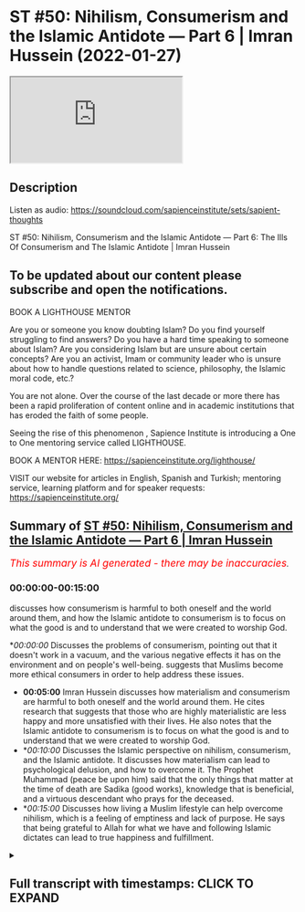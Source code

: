 # ST #50:  Nihilism, Consumerism and the Islamic Antidote — Part 6 | Imran Hussein (2022-01-27)

<iframe loading='lazy' allow='autoplay' src='https://www.youtube.com/embed/f50zoeJ_7ss'></iframe>

## Description

Listen as audio: https://soundcloud.com/sapienceinstitute/sets/sapient-thoughts

ST #50:  Nihilism, Consumerism and the Islamic Antidote — Part 6: The Ills Of Consumerism and The Islamic Antidote | Imran Hussein

To be updated about our content please subscribe and open the notifications.
----
BOOK A LIGHTHOUSE MENTOR

Are you or someone you know doubting Islam? Do you find yourself struggling to find answers?  Do you have a hard time speaking to someone about Islam?  Are you considering Islam but are unsure about certain concepts?  Are you an activist, Imam or community leader who is unsure about how to handle questions related to science, philosophy, the Islamic moral code, etc.?

You are not alone.  Over the course of the last decade or more there has been a rapid proliferation of content online and in academic institutions that has eroded the faith of some people.

Seeing the rise of  this phenomenon , Sapience Institute is introducing a One to One mentoring service called LIGHTHOUSE.

BOOK A MENTOR HERE: https://sapienceinstitute.org/lighthouse/

VISIT our website for articles in English, Spanish and Turkish; mentoring service, learning platform and for speaker requests: https://sapienceinstitute.org/

## Summary of [ST #50: Nihilism, Consumerism and the Islamic Antidote — Part 6 | Imran Hussein](https://www.youtube.com/watch?v=f50zoeJ_7ss)


*<span style="color:red; font-size:125%">This summary is AI generated - there may be inaccuracies</span>. [](/)*

### <a onclick="modifyYTiframeseektime('0')">00:00:00-00:15:00</a>

 discusses how consumerism is harmful to both oneself and the world around them, and how the Islamic antidote to consumerism is to focus on what the good is and to understand that we were created to worship God.

**<a onclick="modifyYTiframeseektime('0')">00:00:00</a>* Discusses the problems of consumerism, pointing out that it doesn't work in a vacuum, and the various negative effects it has on the environment and on people's well-being. suggests that Muslims become more ethical consumers in order to help address these issues.
* **<a onclick="modifyYTiframeseektime('300')">00:05:00</a>**  Imran Hussein discusses how materialism and consumerism are harmful to both oneself and the world around them. He cites research that suggests that those who are highly materialistic are less happy and more unsatisfied with their lives. He also notes that the Islamic antidote to consumerism is to focus on what the good is and to understand that we were created to worship God.
* **<a onclick="modifyYTiframeseektime('600')">00:10:00</a>* Discusses the Islamic perspective on nihilism, consumerism, and the Islamic antidote. It discusses how materialism can lead to psychological delusion, and how to overcome it. The Prophet Muhammad (peace be upon him) said that the only things that matter at the time of death are Sadika (good works), knowledge that is beneficial, and a virtuous descendant who prays for the deceased.
* **<a onclick="modifyYTiframeseektime('900')">00:15:00</a>* Discusses how living a Muslim lifestyle can help overcome nihilism, which is a feeling of emptiness and lack of purpose. He says that being grateful to Allah for what we have and following Islamic dictates can lead to true happiness and fulfillment.

<details><summary><h2>Full transcript with timestamps: CLICK TO EXPAND</h2></summary>

<a onclick="modifyYTiframeseektime('12')">0:00:12</a> salaam alaikum brothers and sisters  
<a onclick="modifyYTiframeseektime('14')">0:00:14</a> welcome back to the sapience thoughts  
<a onclick="modifyYTiframeseektime('16')">0:00:16</a> video series where we're discussing  
<a onclick="modifyYTiframeseektime('18')">0:00:18</a> nihilism consumerism and islam in this  
<a onclick="modifyYTiframeseektime('20')">0:00:20</a> video we're going to be looking at the  
<a onclick="modifyYTiframeseektime('21')">0:00:21</a> problems of modern consumerism  
<a onclick="modifyYTiframeseektime('24')">0:00:24</a> now  
<a onclick="modifyYTiframeseektime('25')">0:00:25</a> we have to keep in mind brothers and  
<a onclick="modifyYTiframeseektime('26')">0:00:26</a> sisters that you know  
<a onclick="modifyYTiframeseektime('29')">0:00:29</a> when we consume and we have a  
<a onclick="modifyYTiframeseektime('31')">0:00:31</a> consumerist system it's not  
<a onclick="modifyYTiframeseektime('34')">0:00:34</a> working in a vacuum right it's leeching  
<a onclick="modifyYTiframeseektime('36')">0:00:36</a> off the resources of the world without  
<a onclick="modifyYTiframeseektime('38')">0:00:38</a> replacing them back and we have finite  
<a onclick="modifyYTiframeseektime('41')">0:00:41</a> resources on the planet so we're going  
<a onclick="modifyYTiframeseektime('42')">0:00:42</a> to eventually run out and these problems  
<a onclick="modifyYTiframeseektime('44')">0:00:44</a> have been picked up by academics and  
<a onclick="modifyYTiframeseektime('46')">0:00:46</a> they've started you know there's been a  
<a onclick="modifyYTiframeseektime('48')">0:00:48</a> lot of noise about how  
<a onclick="modifyYTiframeseektime('50')">0:00:50</a> our world and our  
<a onclick="modifyYTiframeseektime('53')">0:00:53</a> exploitation of the planet  
<a onclick="modifyYTiframeseektime('55')">0:00:55</a> is resulting in the destruction of our  
<a onclick="modifyYTiframeseektime('57')">0:00:57</a> planet itself so for example writer  
<a onclick="modifyYTiframeseektime('59')">0:00:59</a> wolfgang sacher states the more the rate  
<a onclick="modifyYTiframeseektime('62')">0:01:02</a> of exploitation increases the faster the  
<a onclick="modifyYTiframeseektime('64')">0:01:04</a> fitness of nature makes itself felt on a  
<a onclick="modifyYTiframeseektime('66')">0:01:06</a> global scale  
<a onclick="modifyYTiframeseektime('68')">0:01:08</a> interestingly uh during a recent u.n  
<a onclick="modifyYTiframeseektime('72')">0:01:12</a> biodiversity conference the secretary  
<a onclick="modifyYTiframeseektime('74')">0:01:14</a> secretary general stated we are losing  
<a onclick="modifyYTiframeseektime('77')">0:01:17</a> our suicidal war against nature our two  
<a onclick="modifyYTiframeseektime('79')">0:01:19</a> century-long experiment with burning  
<a onclick="modifyYTiframeseektime('81')">0:01:21</a> fossil fuels destroying forests  
<a onclick="modifyYTiframeseektime('83')">0:01:23</a> wildernesses and oceans and degrading  
<a onclick="modifyYTiframeseektime('86')">0:01:26</a> the land has caused a biosphere  
<a onclick="modifyYTiframeseektime('88')">0:01:28</a> catastrophe humanity's reckless  
<a onclick="modifyYTiframeseektime('91')">0:01:31</a> interference with nature will leave a  
<a onclick="modifyYTiframeseektime('93')">0:01:33</a> permanent record just as today's  
<a onclick="modifyYTiframeseektime('95')">0:01:35</a> scientists study the traces of previous  
<a onclick="modifyYTiframeseektime('98')">0:01:38</a> extinctions and these are heavy words  
<a onclick="modifyYTiframeseektime('99')">0:01:39</a> and you can read this for yourselves on  
<a onclick="modifyYTiframeseektime('100')">0:01:40</a> un.org  
<a onclick="modifyYTiframeseektime('102')">0:01:42</a> now what are  
<a onclick="modifyYTiframeseektime('104')">0:01:44</a> some of these effects  
<a onclick="modifyYTiframeseektime('106')">0:01:46</a> that  
<a onclick="modifyYTiframeseektime('107')">0:01:47</a> you know our reckless behavior with the  
<a onclick="modifyYTiframeseektime('110')">0:01:50</a> world around us and by the way you know  
<a onclick="modifyYTiframeseektime('112')">0:01:52</a> as you may be watching this right now  
<a onclick="modifyYTiframeseektime('114')">0:01:54</a> thinking you know i'm not involved in  
<a onclick="modifyYTiframeseektime('116')">0:01:56</a> this i'm not a part you know a part of  
<a onclick="modifyYTiframeseektime('118')">0:01:58</a> these industries but we are because you  
<a onclick="modifyYTiframeseektime('120')">0:02:00</a> are the consumer on the end on this  
<a onclick="modifyYTiframeseektime('122')">0:02:02</a> other end  
<a onclick="modifyYTiframeseektime('124')">0:02:04</a> we are consuming we are in many cases  
<a onclick="modifyYTiframeseektime('126')">0:02:06</a> recklessly consuming things that we  
<a onclick="modifyYTiframeseektime('128')">0:02:08</a> don't even need right things that we  
<a onclick="modifyYTiframeseektime('130')">0:02:10</a> just may think we want  
<a onclick="modifyYTiframeseektime('132')">0:02:12</a> and  
<a onclick="modifyYTiframeseektime('133')">0:02:13</a> as a  
<a onclick="modifyYTiframeseektime('134')">0:02:14</a> as long as we're consumers the system  
<a onclick="modifyYTiframeseektime('135')">0:02:15</a> keeps running right and so we are  
<a onclick="modifyYTiframeseektime('137')">0:02:17</a> directly resulting in the damage that's  
<a onclick="modifyYTiframeseektime('140')">0:02:20</a> being done and look guys here are some  
<a onclick="modifyYTiframeseektime('142')">0:02:22</a> really shocking stats for us to really  
<a onclick="modifyYTiframeseektime('144')">0:02:24</a> consider and think about now this could  
<a onclick="modifyYTiframeseektime('145')">0:02:25</a> be fine on climate.nasa.gov forward  
<a onclick="modifyYTiframeseektime('147')">0:02:27</a> slash evidence  
<a onclick="modifyYTiframeseektime('149')">0:02:29</a> and i mean here's some examples for you  
<a onclick="modifyYTiframeseektime('151')">0:02:31</a> the planet's average surface temperature  
<a onclick="modifyYTiframeseektime('153')">0:02:33</a> has risen about 2.1 degrees fahrenheit  
<a onclick="modifyYTiframeseektime('156')">0:02:36</a> 1.18 degrees celsius since the late 19th  
<a onclick="modifyYTiframeseektime('159')">0:02:39</a> century the greenland and antarctic ice  
<a onclick="modifyYTiframeseektime('161')">0:02:41</a> sheets have decreased in mass data from  
<a onclick="modifyYTiframeseektime('164')">0:02:44</a> nasa's gravity recovery and climate  
<a onclick="modifyYTiframeseektime('166')">0:02:46</a> experiments show greenland lost an  
<a onclick="modifyYTiframeseektime('168')">0:02:48</a> average of 279 billion tons of ice per  
<a onclick="modifyYTiframeseektime('171')">0:02:51</a> year between 1993 and 2019  
<a onclick="modifyYTiframeseektime('174')">0:02:54</a> while antarctic lost about 148 billion  
<a onclick="modifyYTiframeseektime('177')">0:02:57</a> tons of ice per year global sea levels  
<a onclick="modifyYTiframeseektime('180')">0:03:00</a> rose about 8 inches 20 centimeters in  
<a onclick="modifyYTiframeseektime('182')">0:03:02</a> the last century the rate in the last  
<a onclick="modifyYTiframeseektime('184')">0:03:04</a> two decades however has nearly doubled  
<a onclick="modifyYTiframeseektime('187')">0:03:07</a> that of the last century and  
<a onclick="modifyYTiframeseektime('188')">0:03:08</a> accelerating slightly every year  
<a onclick="modifyYTiframeseektime('191')">0:03:11</a> since the beginning of the industrial  
<a onclick="modifyYTiframeseektime('192')">0:03:12</a> revolution this is interesting  
<a onclick="modifyYTiframeseektime('196')">0:03:16</a> the acidity of surface ocean waters has  
<a onclick="modifyYTiframeseektime('199')">0:03:19</a> increased by about 30 percent  
<a onclick="modifyYTiframeseektime('202')">0:03:22</a> this increase is the result of humans  
<a onclick="modifyYTiframeseektime('204')">0:03:24</a> emitting more carbon dioxide into the  
<a onclick="modifyYTiframeseektime('206')">0:03:26</a> atmosphere and hence more being absorbed  
<a onclick="modifyYTiframeseektime('208')">0:03:28</a> into the ocean the ocean has absorbed  
<a onclick="modifyYTiframeseektime('210')">0:03:30</a> between between 20 and 30 percent of  
<a onclick="modifyYTiframeseektime('213')">0:03:33</a> total anthropogenic carbon dioxide  
<a onclick="modifyYTiframeseektime('216')">0:03:36</a> emissions in recent decades 7.2 to 10.8  
<a onclick="modifyYTiframeseektime('220')">0:03:40</a> billion metric tons per year i mean  
<a onclick="modifyYTiframeseektime('222')">0:03:42</a> these are shocking statistics you know  
<a onclick="modifyYTiframeseektime('224')">0:03:44</a> and this is the damage that we're doing  
<a onclick="modifyYTiframeseektime('226')">0:03:46</a> and most of us are completely  
<a onclick="modifyYTiframeseektime('228')">0:03:48</a> unaware of this you know and as muslims  
<a onclick="modifyYTiframeseektime('230')">0:03:50</a> and this is something i want you to  
<a onclick="modifyYTiframeseektime('231')">0:03:51</a> think about  
<a onclick="modifyYTiframeseektime('233')">0:03:53</a> as muslims  
<a onclick="modifyYTiframeseektime('235')">0:03:55</a> who now understand the link between us  
<a onclick="modifyYTiframeseektime('237')">0:03:57</a> as consumers and the direct effects this  
<a onclick="modifyYTiframeseektime('240')">0:04:00</a> is having on the environment the world  
<a onclick="modifyYTiframeseektime('242')">0:04:02</a> that we live in  
<a onclick="modifyYTiframeseektime('244')">0:04:04</a> we have to really be considerate and we  
<a onclick="modifyYTiframeseektime('246')">0:04:06</a> should really start thinking down the  
<a onclick="modifyYTiframeseektime('248')">0:04:08</a> lines of being ethical consumers because  
<a onclick="modifyYTiframeseektime('249')">0:04:09</a> look the reality is brothers and sisters  
<a onclick="modifyYTiframeseektime('251')">0:04:11</a> i'm not saying here that we shouldn't  
<a onclick="modifyYTiframeseektime('253')">0:04:13</a> consume anything right humans have been  
<a onclick="modifyYTiframeseektime('255')">0:04:15</a> consumers throughout history we are  
<a onclick="modifyYTiframeseektime('256')">0:04:16</a> consumers but we were ethical consumers  
<a onclick="modifyYTiframeseektime('259')">0:04:19</a> thoughtful conscious consumers  
<a onclick="modifyYTiframeseektime('262')">0:04:22</a> however now we live in a time  
<a onclick="modifyYTiframeseektime('264')">0:04:24</a> where there is this whole  
<a onclick="modifyYTiframeseektime('266')">0:04:26</a> you know facade there's this whole  
<a onclick="modifyYTiframeseektime('268')">0:04:28</a> propaganda you know that  
<a onclick="modifyYTiframeseektime('270')">0:04:30</a> you have to consume everything you know  
<a onclick="modifyYTiframeseektime('272')">0:04:32</a> all of these new things are coming out  
<a onclick="modifyYTiframeseektime('274')">0:04:34</a> you need you need a bit of this and a  
<a onclick="modifyYTiframeseektime('275')">0:04:35</a> bit of this and a bit of that  
<a onclick="modifyYTiframeseektime('278')">0:04:38</a> and we've been driven to become  
<a onclick="modifyYTiframeseektime('279')">0:04:39</a> unethical consumers unconsiderate  
<a onclick="modifyYTiframeseektime('282')">0:04:42</a> consumers you know for what  
<a onclick="modifyYTiframeseektime('284')">0:04:44</a> i mean we're seeing the negative effects  
<a onclick="modifyYTiframeseektime('286')">0:04:46</a> of this now think about this the second  
<a onclick="modifyYTiframeseektime('287')">0:04:47</a> point i wanted to mention was the  
<a onclick="modifyYTiframeseektime('289')">0:04:49</a> hindrance to well-being normally there  
<a onclick="modifyYTiframeseektime('291')">0:04:51</a> is this direct correlation you know some  
<a onclick="modifyYTiframeseektime('293')">0:04:53</a> of these advertisers and analysts would  
<a onclick="modifyYTiframeseektime('296')">0:04:56</a> want you to believe no  
<a onclick="modifyYTiframeseektime('298')">0:04:58</a> consumption leads to well-being the more  
<a onclick="modifyYTiframeseektime('300')">0:05:00</a> you consume the happier you are  
<a onclick="modifyYTiframeseektime('303')">0:05:03</a> false this is not true for example tim  
<a onclick="modifyYTiframeseektime('306')">0:05:06</a> kasser in his book the high price of  
<a onclick="modifyYTiframeseektime('307')">0:05:07</a> materialism which is a brilliant book  
<a onclick="modifyYTiframeseektime('309')">0:05:09</a> and i recommend you guys read it has  
<a onclick="modifyYTiframeseektime('311')">0:05:11</a> clearly outlined and and has shown that  
<a onclick="modifyYTiframeseektime('313')">0:05:13</a> the research is suggesting well look  
<a onclick="modifyYTiframeseektime('317')">0:05:17</a> when you have when you when you  
<a onclick="modifyYTiframeseektime('319')">0:05:19</a> basically consume a certain amount  
<a onclick="modifyYTiframeseektime('321')">0:05:21</a> happiness follows to a certain degree  
<a onclick="modifyYTiframeseektime('324')">0:05:24</a> but when you get  
<a onclick="modifyYTiframeseektime('326')">0:05:26</a> a certain level of goods money  
<a onclick="modifyYTiframeseektime('328')">0:05:28</a> economically you're doing well to a  
<a onclick="modifyYTiframeseektime('330')">0:05:30</a> certain level you have certain basic  
<a onclick="modifyYTiframeseektime('331')">0:05:31</a> needs met  
<a onclick="modifyYTiframeseektime('333')">0:05:33</a> from that point on if you keep  
<a onclick="modifyYTiframeseektime('334')">0:05:34</a> increasing it's not going to keep  
<a onclick="modifyYTiframeseektime('336')">0:05:36</a> increasing your happiness as well your  
<a onclick="modifyYTiframeseektime('337')">0:05:37</a> happiness is going to taper off  
<a onclick="modifyYTiframeseektime('339')">0:05:39</a> so there's only really a certain amount  
<a onclick="modifyYTiframeseektime('341')">0:05:41</a> that you need to be happy you know so  
<a onclick="modifyYTiframeseektime('343')">0:05:43</a> yeah we can have you know have the  
<a onclick="modifyYTiframeseektime('345')">0:05:45</a> things that make your life easier you  
<a onclick="modifyYTiframeseektime('347')">0:05:47</a> know we need a phone it helps us  
<a onclick="modifyYTiframeseektime('348')">0:05:48</a> function in the world that we live in  
<a onclick="modifyYTiframeseektime('350')">0:05:50</a> today you need a car to get around you  
<a onclick="modifyYTiframeseektime('352')">0:05:52</a> know you may need i don't know a free we  
<a onclick="modifyYTiframeseektime('354')">0:05:54</a> need a fridge freezer you know to keep  
<a onclick="modifyYTiframeseektime('356')">0:05:56</a> your food well so you can you know stock  
<a onclick="modifyYTiframeseektime('358')">0:05:58</a> up or whatever the case is but then  
<a onclick="modifyYTiframeseektime('360')">0:06:00</a> there's a point where you become  
<a onclick="modifyYTiframeseektime('361')">0:06:01</a> excessive  
<a onclick="modifyYTiframeseektime('362')">0:06:02</a> and at that point it becomes pointless  
<a onclick="modifyYTiframeseektime('363')">0:06:03</a> and superfluous and if anything it's not  
<a onclick="modifyYTiframeseektime('365')">0:06:05</a> going to increase your well-being  
<a onclick="modifyYTiframeseektime('366')">0:06:06</a> anymore that's it it's going to tap out  
<a onclick="modifyYTiframeseektime('368')">0:06:08</a> but if but you will continue to do  
<a onclick="modifyYTiframeseektime('369')">0:06:09</a> damage to the world around you and to  
<a onclick="modifyYTiframeseektime('371')">0:06:11</a> yourself as well because there's  
<a onclick="modifyYTiframeseektime('373')">0:06:13</a> research that's also showing and  
<a onclick="modifyYTiframeseektime('374')">0:06:14</a> highlighting well you know the more you  
<a onclick="modifyYTiframeseektime('377')">0:06:17</a> become materialistic in your mindset and  
<a onclick="modifyYTiframeseektime('378')">0:06:18</a> the more you focus on acquiring more of  
<a onclick="modifyYTiframeseektime('381')">0:06:21</a> the material world  
<a onclick="modifyYTiframeseektime('383')">0:06:23</a> the less happier you are it affects your  
<a onclick="modifyYTiframeseektime('385')">0:06:25</a> family relations it you know it affects  
<a onclick="modifyYTiframeseektime('388')">0:06:28</a> your psychology because now you start to  
<a onclick="modifyYTiframeseektime('390')">0:06:30</a> define yourself through your material  
<a onclick="modifyYTiframeseektime('391')">0:06:31</a> possessions  
<a onclick="modifyYTiframeseektime('392')">0:06:32</a> you know you start you you start to give  
<a onclick="modifyYTiframeseektime('394')">0:06:34</a> value to yourself through your material  
<a onclick="modifyYTiframeseektime('396')">0:06:36</a> possessions  
<a onclick="modifyYTiframeseektime('398')">0:06:38</a> now what happens when those material  
<a onclick="modifyYTiframeseektime('399')">0:06:39</a> possessions you can't have those anymore  
<a onclick="modifyYTiframeseektime('401')">0:06:41</a> or what happens when you get all of that  
<a onclick="modifyYTiframeseektime('402')">0:06:42</a> thing but those things don't give you  
<a onclick="modifyYTiframeseektime('404')">0:06:44</a> happiness anymore what are you going to  
<a onclick="modifyYTiframeseektime('405')">0:06:45</a> do you know it's it leads to unhappiness  
<a onclick="modifyYTiframeseektime('407')">0:06:47</a> because as human beings we know from  
<a onclick="modifyYTiframeseektime('409')">0:06:49</a> this from the islamic perspective we  
<a onclick="modifyYTiframeseektime('410')">0:06:50</a> want created  
<a onclick="modifyYTiframeseektime('412')">0:06:52</a> to  
<a onclick="modifyYTiframeseektime('413')">0:06:53</a> thrive of worshiping  
<a onclick="modifyYTiframeseektime('415')">0:06:55</a> dunya materialism the physical world we  
<a onclick="modifyYTiframeseektime('417')">0:06:57</a> were created to worship allah  
<a onclick="modifyYTiframeseektime('419')">0:06:59</a> so no matter how much you acquire no  
<a onclick="modifyYTiframeseektime('421')">0:07:01</a> matter how much your mass is not going  
<a onclick="modifyYTiframeseektime('422')">0:07:02</a> to lead to happiness you know this is a  
<a onclick="modifyYTiframeseektime('424')">0:07:04</a> delusion this is a false narrative  
<a onclick="modifyYTiframeseektime('426')">0:07:06</a> you've been sold falsehood you know so  
<a onclick="modifyYTiframeseektime('428')">0:07:08</a> we have to really wake up to this  
<a onclick="modifyYTiframeseektime('430')">0:07:10</a> there's an interesting  
<a onclick="modifyYTiframeseektime('431')">0:07:11</a> um  
<a onclick="modifyYTiframeseektime('432')">0:07:12</a> statement by james e burras in his  
<a onclick="modifyYTiframeseektime('435')">0:07:15</a> publication materialism and well-being a  
<a onclick="modifyYTiframeseektime('438')">0:07:18</a> conflicting values perspective he states  
<a onclick="modifyYTiframeseektime('440')">0:07:20</a> unfortunately the search for well-being  
<a onclick="modifyYTiframeseektime('442')">0:07:22</a> through possessions appears to be a  
<a onclick="modifyYTiframeseektime('444')">0:07:24</a> faulty quest  
<a onclick="modifyYTiframeseektime('446')">0:07:26</a> a substantial body of research suggests  
<a onclick="modifyYTiframeseektime('448')">0:07:28</a> that highly materialistic individuals  
<a onclick="modifyYTiframeseektime('451')">0:07:31</a> and pay attention to this that highly  
<a onclick="modifyYTiframeseektime('452')">0:07:32</a> materialistic individuals are less happy  
<a onclick="modifyYTiframeseektime('455')">0:07:35</a> and more unsatisfied with their lives  
<a onclick="modifyYTiframeseektime('457')">0:07:37</a> and face a greater risk of psychological  
<a onclick="modifyYTiframeseektime('460')">0:07:40</a> disorders compared to less materialistic  
<a onclick="modifyYTiframeseektime('462')">0:07:42</a> individuals  
<a onclick="modifyYTiframeseektime('464')">0:07:44</a> like i said brothers and sisters we  
<a onclick="modifyYTiframeseektime('466')">0:07:46</a> especially as muslims we should realize  
<a onclick="modifyYTiframeseektime('468')">0:07:48</a> this we were not created to thrive of  
<a onclick="modifyYTiframeseektime('470')">0:07:50</a> materialism we were not created to  
<a onclick="modifyYTiframeseektime('472')">0:07:52</a> worship material things to define  
<a onclick="modifyYTiframeseektime('474')">0:07:54</a> ourselves through our material  
<a onclick="modifyYTiframeseektime('476')">0:07:56</a> possessions  
<a onclick="modifyYTiframeseektime('477')">0:07:57</a> allah created us to know him and to  
<a onclick="modifyYTiframeseektime('479')">0:07:59</a> worship him you know allah created us  
<a onclick="modifyYTiframeseektime('481')">0:08:01</a> for for  
<a onclick="modifyYTiframeseektime('482')">0:08:02</a> for greater reasons we're moral beings  
<a onclick="modifyYTiframeseektime('485')">0:08:05</a> ethical beings conscious beings and we  
<a onclick="modifyYTiframeseektime('488')">0:08:08</a> have to employ these things now when it  
<a onclick="modifyYTiframeseektime('489')">0:08:09</a> comes to our engagement with this world  
<a onclick="modifyYTiframeseektime('492')">0:08:12</a> and how we now  
<a onclick="modifyYTiframeseektime('493')">0:08:13</a> you know reshape ourselves as consumers  
<a onclick="modifyYTiframeseektime('496')">0:08:16</a> instead of just being blind consumers  
<a onclick="modifyYTiframeseektime('498')">0:08:18</a> going with the fads and the trends and  
<a onclick="modifyYTiframeseektime('500')">0:08:20</a> just because someone's always doing it  
<a onclick="modifyYTiframeseektime('501')">0:08:21</a> or my friend has this or my other friend  
<a onclick="modifyYTiframeseektime('503')">0:08:23</a> has this i need to get it as well don't  
<a onclick="modifyYTiframeseektime('505')">0:08:25</a> be blind like this be conscious be aware  
<a onclick="modifyYTiframeseektime('507')">0:08:27</a> ask yourself important questions you  
<a onclick="modifyYTiframeseektime('509')">0:08:29</a> know do i really need this do i already  
<a onclick="modifyYTiframeseektime('511')">0:08:31</a> have something which fulfills this need  
<a onclick="modifyYTiframeseektime('513')">0:08:33</a> you know why am i getting this is it is  
<a onclick="modifyYTiframeseektime('515')">0:08:35</a> it just because so i can fit into a  
<a onclick="modifyYTiframeseektime('517')">0:08:37</a> certain group  
<a onclick="modifyYTiframeseektime('518')">0:08:38</a> a certain social group  
<a onclick="modifyYTiframeseektime('520')">0:08:40</a> is it just because i watched this ad and  
<a onclick="modifyYTiframeseektime('522')">0:08:42</a> it created a desire within me and i just  
<a onclick="modifyYTiframeseektime('523')">0:08:43</a> have to have it  
<a onclick="modifyYTiframeseektime('525')">0:08:45</a> ask yourself these questions and remind  
<a onclick="modifyYTiframeseektime('526')">0:08:46</a> yourself of the damage  
<a onclick="modifyYTiframeseektime('528')">0:08:48</a> you're doing if you just continue to be  
<a onclick="modifyYTiframeseektime('530')">0:08:50</a> a blind consumer  
<a onclick="modifyYTiframeseektime('534')">0:08:54</a> now brothers and sisters  
<a onclick="modifyYTiframeseektime('536')">0:08:56</a> let's look at the islamic antidote to  
<a onclick="modifyYTiframeseektime('539')">0:08:59</a> consumerism how does islam address this  
<a onclick="modifyYTiframeseektime('543')">0:09:03</a> wild consumerism or consumerist society  
<a onclick="modifyYTiframeseektime('545')">0:09:05</a> that we're a part of today  
<a onclick="modifyYTiframeseektime('547')">0:09:07</a> now the first thing is it's very similar  
<a onclick="modifyYTiframeseektime('548')">0:09:08</a> to the way islam addresses nihilism  
<a onclick="modifyYTiframeseektime('551')">0:09:11</a> right once you know who you are and what  
<a onclick="modifyYTiframeseektime('553')">0:09:13</a> your true purpose is as a human being  
<a onclick="modifyYTiframeseektime('555')">0:09:15</a> and you find what defines you now  
<a onclick="modifyYTiframeseektime('558')">0:09:18</a> you know that it's your relationship  
<a onclick="modifyYTiframeseektime('560')">0:09:20</a> with your creator you understand what  
<a onclick="modifyYTiframeseektime('561')">0:09:21</a> reality in the world is all about  
<a onclick="modifyYTiframeseektime('564')">0:09:24</a> that void that you have within you is  
<a onclick="modifyYTiframeseektime('565')">0:09:25</a> filled and like we mentioned earlier  
<a onclick="modifyYTiframeseektime('568')">0:09:28</a> consumer one of the reasons consumerism  
<a onclick="modifyYTiframeseektime('570')">0:09:30</a> is so rampant this consumerist mindset  
<a onclick="modifyYTiframeseektime('572')">0:09:32</a> is so rampant today is because people  
<a onclick="modifyYTiframeseektime('573')">0:09:33</a> are empty they need to fill that word  
<a onclick="modifyYTiframeseektime('575')">0:09:35</a> with something but if you fill that void  
<a onclick="modifyYTiframeseektime('577')">0:09:37</a> with with the truth  
<a onclick="modifyYTiframeseektime('579')">0:09:39</a> and you really understand who you are in  
<a onclick="modifyYTiframeseektime('581')">0:09:41</a> relation to your creator and what your  
<a onclick="modifyYTiframeseektime('582')">0:09:42</a> purpose is well  
<a onclick="modifyYTiframeseektime('584')">0:09:44</a> you won't need that hole to be filled  
<a onclick="modifyYTiframeseektime('586')">0:09:46</a> anymore by trivial things like material  
<a onclick="modifyYTiframeseektime('588')">0:09:48</a> possessions right so this is one thing  
<a onclick="modifyYTiframeseektime('590')">0:09:50</a> we need to understand also understand  
<a onclick="modifyYTiframeseektime('591')">0:09:51</a> that we were created to worship god  
<a onclick="modifyYTiframeseektime('593')">0:09:53</a> emphasizing this point again and to do  
<a onclick="modifyYTiframeseektime('596')">0:09:56</a> good we should focus on what the good is  
<a onclick="modifyYTiframeseektime('598')">0:09:58</a> what this good is is it  
<a onclick="modifyYTiframeseektime('600')">0:10:00</a> self-satisfaction and hoarding or is it  
<a onclick="modifyYTiframeseektime('602')">0:10:02</a> being selfless  
<a onclick="modifyYTiframeseektime('603')">0:10:03</a> looking out for others elevating  
<a onclick="modifyYTiframeseektime('605')">0:10:05</a> yourself as a human being from this  
<a onclick="modifyYTiframeseektime('606')">0:10:06</a> perspective not just being selfish and  
<a onclick="modifyYTiframeseektime('608')">0:10:08</a> thinking okay i just need to buy this  
<a onclick="modifyYTiframeseektime('609')">0:10:09</a> and by that and by this fourth thing no  
<a onclick="modifyYTiframeseektime('611')">0:10:11</a> how can i help others how can i  
<a onclick="modifyYTiframeseektime('613')">0:10:13</a> transcend this sort of lower level and  
<a onclick="modifyYTiframeseektime('616')">0:10:16</a> really  
<a onclick="modifyYTiframeseektime('616')">0:10:16</a> discover myself as a creation of allah  
<a onclick="modifyYTiframeseektime('619')">0:10:19</a> the human being you know so these are  
<a onclick="modifyYTiframeseektime('621')">0:10:21</a> things we need to start considering  
<a onclick="modifyYTiframeseektime('623')">0:10:23</a> there's a beautiful narration by the  
<a onclick="modifyYTiframeseektime('625')">0:10:25</a> prophet sallam which really  
<a onclick="modifyYTiframeseektime('628')">0:10:28</a> you know gives us a paradigm shift right  
<a onclick="modifyYTiframeseektime('631')">0:10:31</a> where he said  
<a onclick="modifyYTiframeseektime('632')">0:10:32</a> when a man dies his deeds come to an end  
<a onclick="modifyYTiframeseektime('635')">0:10:35</a> except for three things sadaqa jarya  
<a onclick="modifyYTiframeseektime('638')">0:10:38</a> ceaseless charity a knowledge which is  
<a onclick="modifyYTiframeseektime('641')">0:10:41</a> beneficial that he leaves behind or a  
<a onclick="modifyYTiframeseektime('643')">0:10:43</a> virtuous descendant who prays for him  
<a onclick="modifyYTiframeseektime('646')">0:10:46</a> after he is gone now this is recorded in  
<a onclick="modifyYTiframeseektime('648')">0:10:48</a> muslim and this is a profound statement  
<a onclick="modifyYTiframeseektime('650')">0:10:50</a> brothers and sisters because the prophet  
<a onclick="modifyYTiframeseektime('651')">0:10:51</a> peace be upon him  
<a onclick="modifyYTiframeseektime('652')">0:10:52</a> is literally spelling things out for us  
<a onclick="modifyYTiframeseektime('655')">0:10:55</a> when you're done with your limited  
<a onclick="modifyYTiframeseektime('657')">0:10:57</a> temporary life which is going to come to  
<a onclick="modifyYTiframeseektime('659')">0:10:59</a> an end and again if you look at today's  
<a onclick="modifyYTiframeseektime('661')">0:11:01</a> society  
<a onclick="modifyYTiframeseektime('663')">0:11:03</a> death is not really mentioned  
<a onclick="modifyYTiframeseektime('665')">0:11:05</a> we don't think about death right it's  
<a onclick="modifyYTiframeseektime('667')">0:11:07</a> something that we don't like to think  
<a onclick="modifyYTiframeseektime('668')">0:11:08</a> about because death as the prophet told  
<a onclick="modifyYTiframeseektime('670')">0:11:10</a> us is the destroyer destroyer of all  
<a onclick="modifyYTiframeseektime('672')">0:11:12</a> pleasures  
<a onclick="modifyYTiframeseektime('673')">0:11:13</a> you know and a world that's focused on  
<a onclick="modifyYTiframeseektime('675')">0:11:15</a> consumption and dunya and creating a  
<a onclick="modifyYTiframeseektime('678')">0:11:18</a> worldly paradise and living up here you  
<a onclick="modifyYTiframeseektime('681')">0:11:21</a> know to such a world into such a mindset  
<a onclick="modifyYTiframeseektime('683')">0:11:23</a> the idea of death  
<a onclick="modifyYTiframeseektime('685')">0:11:25</a> is a nasty idea because it ends all of  
<a onclick="modifyYTiframeseektime('687')">0:11:27</a> this you know if you're a consumerist  
<a onclick="modifyYTiframeseektime('689')">0:11:29</a> think about it i mean when you die  
<a onclick="modifyYTiframeseektime('691')">0:11:31</a> you're taking none of your material  
<a onclick="modifyYTiframeseektime('692')">0:11:32</a> possessions with you  
<a onclick="modifyYTiframeseektime('694')">0:11:34</a> then what is it worth  
<a onclick="modifyYTiframeseektime('696')">0:11:36</a> you know at the time of death  
<a onclick="modifyYTiframeseektime('699')">0:11:39</a> your material possessions no matter what  
<a onclick="modifyYTiframeseektime('701')">0:11:41</a> you've amassed millions in your bank  
<a onclick="modifyYTiframeseektime('703')">0:11:43</a> imagine you have millions in your bank  
<a onclick="modifyYTiframeseektime('704')">0:11:44</a> you have multiple businesses multiple  
<a onclick="modifyYTiframeseektime('707')">0:11:47</a> properties  
<a onclick="modifyYTiframeseektime('708')">0:11:48</a> when you die  
<a onclick="modifyYTiframeseektime('709')">0:11:49</a> all of your  
<a onclick="modifyYTiframeseektime('711')">0:11:51</a> belongings  
<a onclick="modifyYTiframeseektime('713')">0:11:53</a> are nowhere near you now they're  
<a onclick="modifyYTiframeseektime('714')">0:11:54</a> actually closer probably to your enemies  
<a onclick="modifyYTiframeseektime('717')">0:11:57</a> than they are to you because your  
<a onclick="modifyYTiframeseektime('718')">0:11:58</a> enemies they also may be alive in this  
<a onclick="modifyYTiframeseektime('720')">0:12:00</a> world but you're gone you've left so  
<a onclick="modifyYTiframeseektime('723')">0:12:03</a> what is it all worth what are we chasing  
<a onclick="modifyYTiframeseektime('725')">0:12:05</a> what are we running after and the  
<a onclick="modifyYTiframeseektime('726')">0:12:06</a> prophet peace be upon him clarifies to  
<a onclick="modifyYTiframeseektime('727')">0:12:07</a> us that when you die the only things  
<a onclick="modifyYTiframeseektime('729')">0:12:09</a> that matter are sadika the you know the  
<a onclick="modifyYTiframeseektime('732')">0:12:12</a> projects that you set up that you get  
<a onclick="modifyYTiframeseektime('734')">0:12:14</a> continuous charities continuous ongoing  
<a onclick="modifyYTiframeseektime('736')">0:12:16</a> charity that you get rewarded for that  
<a onclick="modifyYTiframeseektime('738')">0:12:18</a> it's the knowledge beneficial knowledge  
<a onclick="modifyYTiframeseektime('739')">0:12:19</a> that you leave with people  
<a onclick="modifyYTiframeseektime('741')">0:12:21</a> and if that's passed on you're going to  
<a onclick="modifyYTiframeseektime('742')">0:12:22</a> be rewarded for that and someone that  
<a onclick="modifyYTiframeseektime('744')">0:12:24</a> prays for you  
<a onclick="modifyYTiframeseektime('745')">0:12:25</a> you know prays for you when you're gone  
<a onclick="modifyYTiframeseektime('748')">0:12:28</a> you know and that's what's going to  
<a onclick="modifyYTiframeseektime('749')">0:12:29</a> matter at the end of the day you know  
<a onclick="modifyYTiframeseektime('752')">0:12:32</a> i mean that's that that's as simple as  
<a onclick="modifyYTiframeseektime('754')">0:12:34</a> it is if you really think about it and  
<a onclick="modifyYTiframeseektime('755')">0:12:35</a> the other thing we need to think about  
<a onclick="modifyYTiframeseektime('757')">0:12:37</a> and i want to sort of emphasize here  
<a onclick="modifyYTiframeseektime('760')">0:12:40</a> is  
<a onclick="modifyYTiframeseektime('761')">0:12:41</a> the negative psychological effects of  
<a onclick="modifyYTiframeseektime('764')">0:12:44</a> the materialist mindset as we learn from  
<a onclick="modifyYTiframeseektime('766')">0:12:46</a> the quran  
<a onclick="modifyYTiframeseektime('768')">0:12:48</a> now there's a very interesting story in  
<a onclick="modifyYTiframeseektime('770')">0:12:50</a> sritokf  
<a onclick="modifyYTiframeseektime('771')">0:12:51</a> about the two gardeners  
<a onclick="modifyYTiframeseektime('773')">0:12:53</a> right two friends walking down a path  
<a onclick="modifyYTiframeseektime('776')">0:12:56</a> and you know one of them is  
<a onclick="modifyYTiframeseektime('778')">0:12:58</a> doing much better from a material  
<a onclick="modifyYTiframeseektime('779')">0:12:59</a> perspective material standpoint he has  
<a onclick="modifyYTiframeseektime('781')">0:13:01</a> he has two amazing gardens you know date  
<a onclick="modifyYTiframeseektime('784')">0:13:04</a> palms trees rivers flowing through them  
<a onclick="modifyYTiframeseektime('786')">0:13:06</a> and his other friend is not doing as  
<a onclick="modifyYTiframeseektime('788')">0:13:08</a> well as he is and the one that's doing  
<a onclick="modifyYTiframeseektime('790')">0:13:10</a> well  
<a onclick="modifyYTiframeseektime('791')">0:13:11</a> you see psychologically he's being  
<a onclick="modifyYTiframeseektime('794')">0:13:14</a> affected by his material possessions  
<a onclick="modifyYTiframeseektime('796')">0:13:16</a> to the degree where he becomes deluded  
<a onclick="modifyYTiframeseektime('798')">0:13:18</a> he becomes deluded he starts to think  
<a onclick="modifyYTiframeseektime('800')">0:13:20</a> and he says to his friend i don't think  
<a onclick="modifyYTiframeseektime('802')">0:13:22</a> this is going to go anywhere i don't  
<a onclick="modifyYTiframeseektime('803')">0:13:23</a> think the day of judgment's ever going  
<a onclick="modifyYTiframeseektime('805')">0:13:25</a> to come  
<a onclick="modifyYTiframeseektime('806')">0:13:26</a> and he's deluded to the extent that he  
<a onclick="modifyYTiframeseektime('807')">0:13:27</a> says well even if it comes and i go to  
<a onclick="modifyYTiframeseektime('809')">0:13:29</a> the other side you know i think god's  
<a onclick="modifyYTiframeseektime('811')">0:13:31</a> going to be very pleased with me he's  
<a onclick="modifyYTiframeseektime('812')">0:13:32</a> going to give you even more than i've  
<a onclick="modifyYTiframeseektime('814')">0:13:34</a> got here you know so you can see the  
<a onclick="modifyYTiframeseektime('816')">0:13:36</a> level of delusion that he's attained or  
<a onclick="modifyYTiframeseektime('818')">0:13:38</a> he he he's gotten to because of  
<a onclick="modifyYTiframeseektime('822')">0:13:42</a> his his relationship with his material  
<a onclick="modifyYTiframeseektime('824')">0:13:44</a> possessions  
<a onclick="modifyYTiframeseektime('825')">0:13:45</a> it's affected him affected the way he  
<a onclick="modifyYTiframeseektime('827')">0:13:47</a> thinks affected the way he understands  
<a onclick="modifyYTiframeseektime('829')">0:13:49</a> the world and his life and again this is  
<a onclick="modifyYTiframeseektime('831')">0:13:51</a> important for us muslims to realize  
<a onclick="modifyYTiframeseektime('833')">0:13:53</a> because  
<a onclick="modifyYTiframeseektime('834')">0:13:54</a> many times you have probably noticed  
<a onclick="modifyYTiframeseektime('836')">0:13:56</a> this when do we when do we feel the most  
<a onclick="modifyYTiframeseektime('839')">0:13:59</a> distant from our religion from our deen  
<a onclick="modifyYTiframeseektime('841')">0:14:01</a> when do we feel our iman is low we can  
<a onclick="modifyYTiframeseektime('843')">0:14:03</a> find it hard to connect pay attention or  
<a onclick="modifyYTiframeseektime('845')">0:14:05</a> think back to such times and you realize  
<a onclick="modifyYTiframeseektime('848')">0:14:08</a> it's when things are really good from a  
<a onclick="modifyYTiframeseektime('849')">0:14:09</a> material perspective there's no  
<a onclick="modifyYTiframeseektime('851')">0:14:11</a> hardships in those times you know we're  
<a onclick="modifyYTiframeseektime('853')">0:14:13</a> not being tested when things are good  
<a onclick="modifyYTiframeseektime('855')">0:14:15</a> you know when we have an abundance of  
<a onclick="modifyYTiframeseektime('857')">0:14:17</a> money  
<a onclick="modifyYTiframeseektime('858')">0:14:18</a> abundance and we therefore spend that  
<a onclick="modifyYTiframeseektime('859')">0:14:19</a> money and buy things maybe  
<a onclick="modifyYTiframeseektime('861')">0:14:21</a> those are the times where we are really  
<a onclick="modifyYTiframeseektime('863')">0:14:23</a> distant from our religion and the funny  
<a onclick="modifyYTiframeseektime('865')">0:14:25</a> thing is unfortunately against human  
<a onclick="modifyYTiframeseektime('866')">0:14:26</a> psychology normally the times we're  
<a onclick="modifyYTiframeseektime('869')">0:14:29</a> closest to our religion is when we're  
<a onclick="modifyYTiframeseektime('871')">0:14:31</a> going through hardships and trials  
<a onclick="modifyYTiframeseektime('872')">0:14:32</a> that's when we turn to allah and call  
<a onclick="modifyYTiframeseektime('874')">0:14:34</a> out for help  
<a onclick="modifyYTiframeseektime('875')">0:14:35</a> so i mean  
<a onclick="modifyYTiframeseektime('877')">0:14:37</a> don't let yourself fall into the  
<a onclick="modifyYTiframeseektime('879')">0:14:39</a> position of this man in this story  
<a onclick="modifyYTiframeseektime('880')">0:14:40</a> because what does it take for him to  
<a onclick="modifyYTiframeseektime('881')">0:14:41</a> wake up  
<a onclick="modifyYTiframeseektime('883')">0:14:43</a> he come one morning goes to his garden  
<a onclick="modifyYTiframeseektime('885')">0:14:45</a> it's finished it's destroyed everything  
<a onclick="modifyYTiframeseektime('886')">0:14:46</a> is gone and then he was rubbing his  
<a onclick="modifyYTiframeseektime('888')">0:14:48</a> hands you know  
<a onclick="modifyYTiframeseektime('889')">0:14:49</a> and he's wishing he hadn't associated  
<a onclick="modifyYTiframeseektime('891')">0:14:51</a> partners with allah  
<a onclick="modifyYTiframeseektime('893')">0:14:53</a> very interesting statement in the quran  
<a onclick="modifyYTiframeseektime('894')">0:14:54</a> what partners was he associating with  
<a onclick="modifyYTiframeseektime('896')">0:14:56</a> allah  
<a onclick="modifyYTiframeseektime('897')">0:14:57</a> you know if you really think about it it  
<a onclick="modifyYTiframeseektime('899')">0:14:59</a> was his dunya  
<a onclick="modifyYTiframeseektime('900')">0:15:00</a> his material possessions materialism had  
<a onclick="modifyYTiframeseektime('902')">0:15:02</a> become a type of idol for him he was  
<a onclick="modifyYTiframeseektime('904')">0:15:04</a> starting to worship  
<a onclick="modifyYTiframeseektime('906')">0:15:06</a> his material gods and therefore he  
<a onclick="modifyYTiframeseektime('907')">0:15:07</a> wasn't worshiping his creator  
<a onclick="modifyYTiframeseektime('910')">0:15:10</a> but that trial that tribulation of  
<a onclick="modifyYTiframeseektime('912')">0:15:12</a> everything being removed from him was  
<a onclick="modifyYTiframeseektime('913')">0:15:13</a> actually a good thing for him because it  
<a onclick="modifyYTiframeseektime('915')">0:15:15</a> helped wake him up  
<a onclick="modifyYTiframeseektime('917')">0:15:17</a> right so but let's not let it get to  
<a onclick="modifyYTiframeseektime('918')">0:15:18</a> that point if you have good things in  
<a onclick="modifyYTiframeseektime('920')">0:15:20</a> your life if you have got allah has  
<a onclick="modifyYTiframeseektime('922')">0:15:22</a> blessed you with money  
<a onclick="modifyYTiframeseektime('923')">0:15:23</a> still be a conscious consumer an ethical  
<a onclick="modifyYTiframeseektime('926')">0:15:26</a> consumer you know someone that thinks  
<a onclick="modifyYTiframeseektime('928')">0:15:28</a> about what they're buying and spend that  
<a onclick="modifyYTiframeseektime('930')">0:15:30</a> wealth in giving back in charity and  
<a onclick="modifyYTiframeseektime('931')">0:15:31</a> other you know more  
<a onclick="modifyYTiframeseektime('933')">0:15:33</a> more virtuous acts as opposed to just  
<a onclick="modifyYTiframeseektime('935')">0:15:35</a> spending on yourself and hoarding all of  
<a onclick="modifyYTiframeseektime('937')">0:15:37</a> that realizing the damage it's going to  
<a onclick="modifyYTiframeseektime('938')">0:15:38</a> be doing on your psychology on yourself  
<a onclick="modifyYTiframeseektime('940')">0:15:40</a> and your relationships on the world  
<a onclick="modifyYTiframeseektime('941')">0:15:41</a> around you  
<a onclick="modifyYTiframeseektime('942')">0:15:42</a> be a balanced consumer essentially what  
<a onclick="modifyYTiframeseektime('944')">0:15:44</a> we're saying and allah says in the quran  
<a onclick="modifyYTiframeseektime('946')">0:15:46</a> chapter 7 verse 31 or children of adam  
<a onclick="modifyYTiframeseektime('948')">0:15:48</a> dress properly whenever you are at  
<a onclick="modifyYTiframeseektime('950')">0:15:50</a> worship eat and drink but do not waste  
<a onclick="modifyYTiframeseektime('954')">0:15:54</a> surely he does not like the wasteful so  
<a onclick="modifyYTiframeseektime('956')">0:15:56</a> our tradition doesn't tell us to be  
<a onclick="modifyYTiframeseektime('958')">0:15:58</a> become a monk have one piece of clothing  
<a onclick="modifyYTiframeseektime('960')">0:16:00</a> and go into a cave somewhere no buy nice  
<a onclick="modifyYTiframeseektime('962')">0:16:02</a> clothes buy nice things enjoy those  
<a onclick="modifyYTiframeseektime('965')">0:16:05</a> things but don't be wasteful you know  
<a onclick="modifyYTiframeseektime('968')">0:16:08</a> don't be excessive  
<a onclick="modifyYTiframeseektime('969')">0:16:09</a> in in this in this sort of luxury  
<a onclick="modifyYTiframeseektime('972')">0:16:12</a> enjoy it be grateful for it when you're  
<a onclick="modifyYTiframeseektime('974')">0:16:14</a> grateful that's worshipping your creator  
<a onclick="modifyYTiframeseektime('976')">0:16:16</a> you're thanking allah because you  
<a onclick="modifyYTiframeseektime('977')">0:16:17</a> realize allah is the one that's given it  
<a onclick="modifyYTiframeseektime('978')">0:16:18</a> to you but at the same time give back  
<a onclick="modifyYTiframeseektime('981')">0:16:21</a> you know spend in charity spend on  
<a onclick="modifyYTiframeseektime('983')">0:16:23</a> others you know spend so that you know  
<a onclick="modifyYTiframeseektime('985')">0:16:25</a> others can prosper as well and and you  
<a onclick="modifyYTiframeseektime('987')">0:16:27</a> can help  
<a onclick="modifyYTiframeseektime('988')">0:16:28</a> better other people's lives because  
<a onclick="modifyYTiframeseektime('990')">0:16:30</a> that's what's going to matter those are  
<a onclick="modifyYTiframeseektime('991')">0:16:31</a> the deeds that are going to count  
<a onclick="modifyYTiframeseektime('994')">0:16:34</a> be grateful abu herrera has reported  
<a onclick="modifyYTiframeseektime('996')">0:16:36</a> radhila and that the messenger of allah  
<a onclick="modifyYTiframeseektime('998')">0:16:38</a> peace and blessings be upon him said  
<a onclick="modifyYTiframeseektime('1000')">0:16:40</a> look at those below you and do not look  
<a onclick="modifyYTiframeseektime('1002')">0:16:42</a> at those above you for it is the best  
<a onclick="modifyYTiframeseektime('1004')">0:16:44</a> way not to belittle the favors of allah  
<a onclick="modifyYTiframeseektime('1006')">0:16:46</a> gratitude is is a key aspect of worship  
<a onclick="modifyYTiframeseektime('1009')">0:16:49</a> brothers and sisters you know and we  
<a onclick="modifyYTiframeseektime('1010')">0:16:50</a> have to be grateful for the things that  
<a onclick="modifyYTiframeseektime('1012')">0:16:52</a> we have and trust me all of us as i said  
<a onclick="modifyYTiframeseektime('1014')">0:16:54</a> in the very first episode all of us have  
<a onclick="modifyYTiframeseektime('1016')">0:16:56</a> a lot lot more than people of the past  
<a onclick="modifyYTiframeseektime('1018')">0:16:58</a> and the only way we can truly be  
<a onclick="modifyYTiframeseektime('1020')">0:17:00</a> grateful for these things is if we start  
<a onclick="modifyYTiframeseektime('1022')">0:17:02</a> to  
<a onclick="modifyYTiframeseektime('1023')">0:17:03</a> look at the people that have less than  
<a onclick="modifyYTiframeseektime('1024')">0:17:04</a> us  
<a onclick="modifyYTiframeseektime('1025')">0:17:05</a> then you realize what you have but a lot  
<a onclick="modifyYTiframeseektime('1027')">0:17:07</a> of times we spend time looking at the  
<a onclick="modifyYTiframeseektime('1028')">0:17:08</a> people that have more than us in today's  
<a onclick="modifyYTiframeseektime('1029')">0:17:09</a> society and we're encouraged to do this  
<a onclick="modifyYTiframeseektime('1032')">0:17:12</a> we're encouraged to do this because so  
<a onclick="modifyYTiframeseektime('1034')">0:17:14</a> that a desire  
<a onclick="modifyYTiframeseektime('1035')">0:17:15</a> is created within us to want to attain  
<a onclick="modifyYTiframeseektime('1038')">0:17:18</a> more but that also comes with  
<a onclick="modifyYTiframeseektime('1039')">0:17:19</a> ingratitude that's another problem of  
<a onclick="modifyYTiframeseektime('1041')">0:17:21</a> consumerism now it comes with gratitude  
<a onclick="modifyYTiframeseektime('1044')">0:17:24</a> to allah we're not happy we're not  
<a onclick="modifyYTiframeseektime('1045')">0:17:25</a> satisfied we always want more we're  
<a onclick="modifyYTiframeseektime('1047')">0:17:27</a> complaining you know and when allah  
<a onclick="modifyYTiframeseektime('1048')">0:17:28</a> doesn't give us more then we're like  
<a onclick="modifyYTiframeseektime('1049')">0:17:29</a> we're not happy with that either  
<a onclick="modifyYTiframeseektime('1051')">0:17:31</a> you know so we need to be grateful don't  
<a onclick="modifyYTiframeseektime('1052')">0:17:32</a> look at people that have more than you  
<a onclick="modifyYTiframeseektime('1054')">0:17:34</a> look at people that have less than you  
<a onclick="modifyYTiframeseektime('1055')">0:17:35</a> that will lead to great and gratitude  
<a onclick="modifyYTiframeseektime('1057')">0:17:37</a> and gratitude is essentially what we  
<a onclick="modifyYTiframeseektime('1058')">0:17:38</a> were created for  
<a onclick="modifyYTiframeseektime('1060')">0:17:40</a> saying thanks to allah worshiping allah  
<a onclick="modifyYTiframeseektime('1063')">0:17:43</a> so following and adhering to the islamic  
<a onclick="modifyYTiframeseektime('1065')">0:17:45</a> dictates outlined above and some of the  
<a onclick="modifyYTiframeseektime('1067')">0:17:47</a> things that i've mentioned  
<a onclick="modifyYTiframeseektime('1069')">0:17:49</a> this is what will truly lead to peace  
<a onclick="modifyYTiframeseektime('1070')">0:17:50</a> and tranquility brothers and sisters  
<a onclick="modifyYTiframeseektime('1072')">0:17:52</a> fulfillment happiness  
<a onclick="modifyYTiframeseektime('1075')">0:17:55</a> true meaning you know a significant life  
<a onclick="modifyYTiframeseektime('1077')">0:17:57</a> that's worthwhile that you can be proud  
<a onclick="modifyYTiframeseektime('1080')">0:18:00</a> of at the end of it you know this is  
<a onclick="modifyYTiframeseektime('1081')">0:18:01</a> what's going to lead to happiness and  
<a onclick="modifyYTiframeseektime('1083')">0:18:03</a> fulfillment it's not going to be  
<a onclick="modifyYTiframeseektime('1084')">0:18:04</a> consumerism it's not going to be  
<a onclick="modifyYTiframeseektime('1086')">0:18:06</a> materialism you're not going to be able  
<a onclick="modifyYTiframeseektime('1088')">0:18:08</a> to escape nihilism  
<a onclick="modifyYTiframeseektime('1090')">0:18:10</a> by turning away from allah and you know  
<a onclick="modifyYTiframeseektime('1091')">0:18:11</a> what's sad many muslims today especially  
<a onclick="modifyYTiframeseektime('1094')">0:18:14</a> young muslims are experiencing nihilism  
<a onclick="modifyYTiframeseektime('1096')">0:18:16</a> their lives are meaningless they're  
<a onclick="modifyYTiframeseektime('1098')">0:18:18</a> muslim but their lives are meaningless  
<a onclick="modifyYTiframeseektime('1099')">0:18:19</a> how does this work now how do we make  
<a onclick="modifyYTiframeseektime('1100')">0:18:20</a> sense of this what we have to understand  
<a onclick="modifyYTiframeseektime('1102')">0:18:22</a> is the difference between  
<a onclick="modifyYTiframeseektime('1104')">0:18:24</a> saying  
<a onclick="modifyYTiframeseektime('1105')">0:18:25</a> you're muslim and trying to be and live  
<a onclick="modifyYTiframeseektime('1108')">0:18:28</a> like a muslim  
<a onclick="modifyYTiframeseektime('1109')">0:18:29</a> you know it's one thing to say yes i'm  
<a onclick="modifyYTiframeseektime('1111')">0:18:31</a> muslim  
<a onclick="modifyYTiframeseektime('1112')">0:18:32</a> you know i believe in allah but it's  
<a onclick="modifyYTiframeseektime('1113')">0:18:33</a> another thing to internalize that  
<a onclick="modifyYTiframeseektime('1115')">0:18:35</a> reality and understand therefore the  
<a onclick="modifyYTiframeseektime('1117')">0:18:37</a> implications of that which are i was  
<a onclick="modifyYTiframeseektime('1119')">0:18:39</a> created to worship allah that is my  
<a onclick="modifyYTiframeseektime('1120')">0:18:40</a> purpose and internalize that reality now  
<a onclick="modifyYTiframeseektime('1123')">0:18:43</a> only when you internalize it will you  
<a onclick="modifyYTiframeseektime('1124')">0:18:44</a> free yourself from realism otherwise you  
<a onclick="modifyYTiframeseektime('1126')">0:18:46</a> can't prove yourself from the islamism  
<a onclick="modifyYTiframeseektime('1127')">0:18:47</a> and you may end up in the position may  
<a onclick="modifyYTiframeseektime('1129')">0:18:49</a> allah protect us where on one end you're  
<a onclick="modifyYTiframeseektime('1131')">0:18:51</a> a muslim but on the other end you're  
<a onclick="modifyYTiframeseektime('1132')">0:18:52</a> experiencing  
<a onclick="modifyYTiframeseektime('1134')">0:18:54</a> nihilism so brother and sisters  
<a onclick="modifyYTiframeseektime('1137')">0:18:57</a> that's it and i want to wrap up on this  
<a onclick="modifyYTiframeseektime('1139')">0:18:59</a> hopefully you found this series  
<a onclick="modifyYTiframeseektime('1140')">0:19:00</a> beneficial let me know your thoughts in  
<a onclick="modifyYTiframeseektime('1142')">0:19:02</a> the comments section below  
<a onclick="modifyYTiframeseektime('1144')">0:19:04</a> let me know in ways you're going to try  
<a onclick="modifyYTiframeseektime('1145')">0:19:05</a> to sort of be more of a responsible  
<a onclick="modifyYTiframeseektime('1147')">0:19:07</a> ethical consumer now as a muslim how  
<a onclick="modifyYTiframeseektime('1149')">0:19:09</a> you're going to look out for these  
<a onclick="modifyYTiframeseektime('1150')">0:19:10</a> things  
<a onclick="modifyYTiframeseektime('1151')">0:19:11</a> and i leave you guys with this may allah  
<a onclick="modifyYTiframeseektime('1153')">0:19:13</a> bless you guys and i will speak to you  
<a onclick="modifyYTiframeseektime('1154')">0:19:14</a> guys in another inshallah future video  
<a onclick="modifyYTiframeseektime('1156')">0:19:16</a> series until next time take care  
<a onclick="modifyYTiframeseektime('1158')">0:19:18</a> assalamualaikum  
</details>